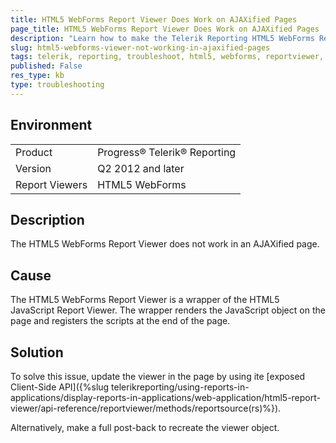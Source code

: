 ```yaml
---
title: HTML5 WebForms Report Viewer Does Work on AJAXified Pages
page_title: HTML5 WebForms Report Viewer Does Work on AJAXified Pages
description: "Learn how to make the Telerik Reporting HTML5 WebForms ReportViewer in AJAXified pages."
slug: html5-webforms-viewer-not-working-in-ajaxified-pages
tags: telerik, reporting, troubleshoot, html5, webforms, reportviewer, not, working, in, ajaxified, pages
published: False
res_type: kb
type: troubleshooting
---
```


## Environment

<table>
	<tbody>
		<tr>
			<td>Product</td>
			<td>Progress® Telerik® Reporting</td>
		</tr>
		<tr>
			<td>Version</td>
			<td>Q2 2012 and later</td>
		</tr>
	  <tr>
			<td>Report Viewers</td>
			<td>HTML5 WebForms</td>
		</tr>
	</tbody>
</table>

## Description

The HTML5 WebForms Report Viewer does not work in an AJAXified page.

## Cause

The HTML5 WebForms Report Viewer is a wrapper of the HTML5 JavaScript Report Viewer. The wrapper renders the JavaScript object on the page and registers the scripts at the end of the page.

## Solution  

To solve this issue, update the viewer in the page by using ite [exposed Client-Side API]({%slug telerikreporting/using-reports-in-applications/display-reports-in-applications/web-application/html5-report-viewer/api-reference/reportviewer/methods/reportsource(rs)%}).

Alternatively, make a full post-back to recreate the viewer object.         
